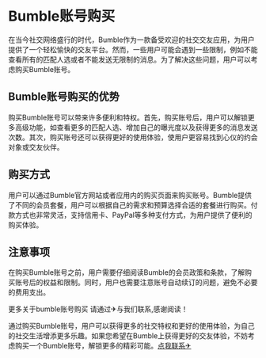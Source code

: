 # Bumble账号购买

在当今社交网络盛行的时代，Bumble作为一款备受欢迎的社交交友应用，为用户提供了一个轻松愉快的交友平台。然而，一些用户可能会遇到一些限制，例如不能查看所有的匹配人选或者不能发送无限制的消息。为了解决这些问题，用户可以考虑购买Bumble账号。

## Bumble账号购买的优势

购买Bumble账号可以带来许多便利和特权。首先，购买账号后，用户可以解锁更多高级功能，如查看更多的匹配人选、增加自己的曝光度以及获得更多的消息发送次数。其次，购买账号还可以获得更好的使用体验，使用户更容易找到心仪的约会对象或交友伙伴。

## 购买方式

用户可以通过Bumble官方网站或者应用内的购买页面来购买账号。Bumble提供了不同的会员套餐，用户可以根据自己的需求和预算选择合适的套餐进行购买。付款方式也非常灵活，支持信用卡、PayPal等多种支付方式，为用户提供了便利的购买体验。

## 注意事项

在购买Bumble账号之前，用户需要仔细阅读Bumble的会员政策和条款，了解购买账号后的权益和限制。同时，用户也需要注意账号自动续订的问题，避免不必要的费用支出。

更多关于bumble账号购买 请通过✈与我们联系,感谢阅读！

通过购买Bumble账号，用户可以获得更多的社交特权和更好的使用体验，为自己的社交生活增添更多乐趣。如果您希望在Bumble上获得更好的交友体验，不妨考虑购买一个Bumble账号，解锁更多的精彩可能。[点我联系✈](https://en.G208.com)